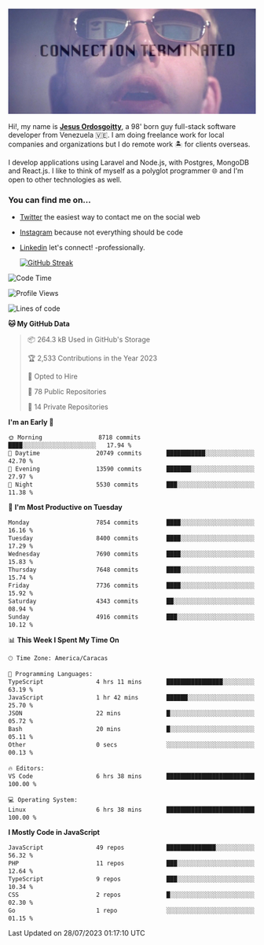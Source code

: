 ![hackers movie reference](./disconnected.jpg)

Hi!, my name is [**Jesus Ordosgoitty**](https://jodaz.xyz), a 98' born guy full-stack software developer from Venezuela 🇻🇪. I am doing freelance work for local companies and organizations but I do remote work 🏝️ for clients overseas. 

I develop applications using Laravel and Node.js, with Postgres, MongoDB and React.js. I like to think of myself as a polyglot programmer 🌐 and I'm open to other technologies as well.

### You can find me on...

- [Twitter](https://twitter.com/jodaz_) the easiest way to contact me on the social web
- [Instagram](https://instagram.com/jodaz_) because not everything should be code
- [Linkedin](https://linkedin.com/in/jodaz) let's connect! -professionally.


    [![GitHub Streak](https://streak-stats.demolab.com?user=jodaz&theme=tokyonight)](https://git.io/streak-stats)

<!--START_SECTION:waka-->
![Code Time](http://img.shields.io/badge/Code%20Time-4%2C110%20hrs%2057%20mins-blue)

![Profile Views](http://img.shields.io/badge/Profile%20Views-0-blue)

![Lines of code](https://img.shields.io/badge/From%20Hello%20World%20I%27ve%20Written-87.4%20million%20lines%20of%20code-blue)

**🐱 My GitHub Data** 

> 📦 264.3 kB Used in GitHub's Storage 
 > 
> 🏆 2,533 Contributions in the Year 2023
 > 
> 💼 Opted to Hire
 > 
> 📜 78 Public Repositories 
 > 
> 🔑 14 Private Repositories 
 > 
**I'm an Early 🐤** 

```text
🌞 Morning                8718 commits        ████░░░░░░░░░░░░░░░░░░░░░   17.94 % 
🌆 Daytime                20749 commits       ███████████░░░░░░░░░░░░░░   42.70 % 
🌃 Evening                13590 commits       ███████░░░░░░░░░░░░░░░░░░   27.97 % 
🌙 Night                  5530 commits        ███░░░░░░░░░░░░░░░░░░░░░░   11.38 % 
```
📅 **I'm Most Productive on Tuesday** 

```text
Monday                   7854 commits        ████░░░░░░░░░░░░░░░░░░░░░   16.16 % 
Tuesday                  8400 commits        ████░░░░░░░░░░░░░░░░░░░░░   17.29 % 
Wednesday                7690 commits        ████░░░░░░░░░░░░░░░░░░░░░   15.83 % 
Thursday                 7648 commits        ████░░░░░░░░░░░░░░░░░░░░░   15.74 % 
Friday                   7736 commits        ████░░░░░░░░░░░░░░░░░░░░░   15.92 % 
Saturday                 4343 commits        ██░░░░░░░░░░░░░░░░░░░░░░░   08.94 % 
Sunday                   4916 commits        ███░░░░░░░░░░░░░░░░░░░░░░   10.12 % 
```


📊 **This Week I Spent My Time On** 

```text
🕑︎ Time Zone: America/Caracas

💬 Programming Languages: 
TypeScript               4 hrs 11 mins       ████████████████░░░░░░░░░   63.19 % 
JavaScript               1 hr 42 mins        ██████░░░░░░░░░░░░░░░░░░░   25.70 % 
JSON                     22 mins             █░░░░░░░░░░░░░░░░░░░░░░░░   05.72 % 
Bash                     20 mins             █░░░░░░░░░░░░░░░░░░░░░░░░   05.11 % 
Other                    0 secs              ░░░░░░░░░░░░░░░░░░░░░░░░░   00.13 % 

🔥 Editors: 
VS Code                  6 hrs 38 mins       █████████████████████████   100.00 % 

💻 Operating System: 
Linux                    6 hrs 38 mins       █████████████████████████   100.00 % 
```

**I Mostly Code in JavaScript** 

```text
JavaScript               49 repos            ██████████████░░░░░░░░░░░   56.32 % 
PHP                      11 repos            ███░░░░░░░░░░░░░░░░░░░░░░   12.64 % 
TypeScript               9 repos             ███░░░░░░░░░░░░░░░░░░░░░░   10.34 % 
CSS                      2 repos             █░░░░░░░░░░░░░░░░░░░░░░░░   02.30 % 
Go                       1 repo              ░░░░░░░░░░░░░░░░░░░░░░░░░   01.15 % 
```




 Last Updated on 28/07/2023 01:17:10 UTC
<!--END_SECTION:waka-->
